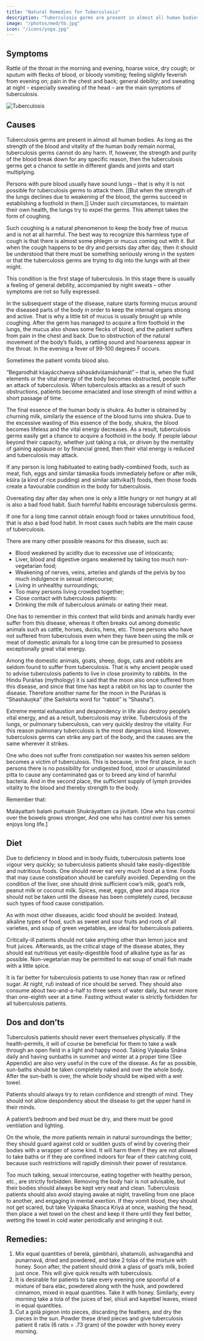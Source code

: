 ```yaml
---
title: "Natural Remedies for Tuberculosis"
description: "Tuberculosis germs are present in almost all human bodies. As long as the strength of the blood and vitality of the human body remain normal, tuberculosis germs cannot do any harm"
image: "/photos/med/tb.jpg"
icon: "/icons/yoga.jpg"
---
```





## Symptoms

Rattle of the throat in the morning and evening, hoarse voice, dry cough; or sputum with flecks of blood, or bloody vomiting; feeling slightly feverish from evening on; pain in the chest and back; general debility; and sweating at night – especially sweating of the head – are the main symptoms of tuberculosis.

![Tuberculosis](/photos/med/tb.jpg)


## Causes

Tuberculosis germs are present in almost all human bodies. As long as the strength of the blood and vitality of the human body remain normal, tuberculosis germs cannot do any harm. If, however, the strength and purity of the blood break down for any specific reason, then the tuberculosis germs get a chance to settle in different glands and joints and start multiplying.

Persons with pure blood usually have sound lungs – that is why it is not possible for tuberculosis germs to attack them. [[But when the strength of the lungs declines due to weakening of the blood, the germs succeed in establishing a foothold in them.]] Under such circumstances, to maintain their own health, the lungs try to expel the germs. This attempt takes the form of coughing.

Such coughing is a natural phenomenon to keep the body free of mucus and is not at all harmful. The best way to recognize this harmless type of cough is that there is almost some phlegm or mucus coming out with it. But when the cough happens to be dry and persists day after day, then it should be understood that there must be something seriously wrong in the system or that the tuberculosis germs are trying to dig into the lungs with all their might. 

This condition is the first stage of tuberculosis. In this stage there is usually a feeling of general debility, accompanied by night sweats – other symptoms are not so fully expressed.

In the subsequent stage of the disease, nature starts forming mucus around the diseased parts of the body in order to keep the internal organs strong and active. That is why a little bit of mucus is usually brought up while coughing. After the germ has managed to acquire a firm foothold in the lungs, the mucus also shows some flecks of blood, and the patient suffers from pain in the chest and back. Due to obstruction of the natural movement of the body’s fluids, a rattling sound and hoarseness appear in the throat. In the evening a fever of 99-100 degrees F occurs. 

Sometimes the patient vomits blood also.

“Begarodhát kśayácchaeva sáhasádviśamáshanát” – that is, when the fluid elements or the vital energy of the body becomes obstructed, people suffer an attack of tuberculosis. When tuberculosis attacks as a result of such obstructions, patients become emaciated and lose strength of mind within a short passage of time.

The final essence of the human body is shukra. As butter is obtained by churning milk, similarly the essence of the blood turns into shukra. Due to the excessive wasting of this essence of the body, shukra, the blood becomes lifeless and the vital energy decreases. As a result, tuberculosis germs easily get a chance to acquire a foothold in the body.
If people labour beyond their capacity, whether just taking a risk, or driven by the mentality of gaining applause or by financial greed, then their vital energy is reduced and tuberculosis may attack.

If any person is long habituated to eating badly-combined foods, such as meat, fish, eggs and similar támasika foods immediately before or after milk, kśiira (a kind of rice pudding) and similar sáttvika(1) foods, then those foods create a favourable condition in the body for tuberculosis.

Overeating day after day when one is only a little hungry or not hungry at all is also a bad food habit. Such harmful habits encourage tuberculosis germs.

If one for a long time cannot obtain enough food or takes unnutritious food, that is also a bad food habit. In most cases such habits are the main cause of tuberculosis.

There are many other possible reasons for this disease, such as:

- Blood weakened by acidity due to excessive use of intoxicants;
- Liver, blood and digestive organs weakened by taking too much non-vegetarian food;
- Weakening of nerves, veins, arteries and glands of the pelvis by too much indulgence in sexual intercourse;
- Living in unhealthy surroundings;
- Too many persons living crowded together;
- Close contact with tuberculosis patients:
- Drinking the milk of tuberculous animals or eating their meat.

One has to remember in this context that wild birds and animals hardly ever suffer from this disease, whereas it often breaks out among domestic animals such as cattle, horses, ducks, hens, etc. Those persons who have not suffered from tuberculosis even when they have been using the milk or meat of domestic animals for a long time can be presumed to possess exceptionally great vital energy.

Among the domestic animals, goats, sheep, dogs, cats and rabbits are seldom found to suffer from tuberculosis. That is why ancient people used to advise tuberculosis patients to live in close proximity to rabbits. In the Hindu Puráńas (mythology) it is said that the moon also once suffered from this disease, and since that time has kept a rabbit on his lap to counter the disease. Therefore another name for the moon in the Puráńas is “Shasháuṋka” (the Saḿskrta word for “rabbit” is “Shasha”).

Extreme mental exhaustion and despondency in life also destroy people’s vital energy, and as a result, tuberculosis may strike. Tuberculosis of the lungs, or pulmonary tuberculosis, can very quickly destroy the vitality. For this reason pulmonary tuberculosis is the most dangerous kind. However, tuberculosis germs can strike any part of the body, and the causes are the same wherever it strikes.

One who does not suffer from constipation nor wastes his semen seldom becomes a victim of tuberculosis. This is because, in the first place, in such persons there is no possibility for undigested food, stool or unassimilated pitta to cause any contaminated gas or to breed any kind of harmful bacteria. And in the second place, the sufficient supply of lymph provides vitality to the blood and thereby strength to the body.

Remember that:

Maláyattaḿ balaḿ puḿsáḿ
Shukráyattam ca jiivitaḿ.
[One who has control over the bowels grows stronger, And one who has control over his semen enjoys long life.]

<!-- Treatment:
Morning – Utkśepa Mudrá, Karmásana, Agnisára Mudrá, Matsyendrásana, Diirgha Prańáma, Yogamudrá, Bhújauṋgásana and Váyavii Mudrá or Váyavii Práńáyáma.
Evening – Sarváuṋgásana, Matsyamudrá, Naokásana, Utkat́a Paschimottánásana and Agnisára Mudrá. -->


## Diet

Due to deficiency in blood and in body fluids, tuberculosis patients lose vigour very quickly; so tuberculosis patients should take easily-digestible and nutritious foods. One should never eat very much food at a time. Foods that may cause constipation should be carefully avoided. Depending on the condition of the liver, one should drink sufficient cow’s milk, goat’s milk, peanut milk or coconut milk. Spices, meat, eggs, ghee and átapa rice should not be taken until the disease has been completely cured, because such types of food cause constipation.

As with most other diseases, acidic food should be avoided. Instead, alkaline types of food, such as sweet and sour fruits and roots of all varieties, and soup of green vegetables, are ideal for tuberculosis patients.

Critically-ill patients should not take anything other than lemon juice and fruit juices. Afterwards, as the critical stage of the disease abates, they should eat nutritious yet easily-digestible food of alkaline type as far as possible. Non-vegetarian may be permitted to eat soup of small fish made with a little spice. 

It is far better for tuberculosis patients to use honey than raw or refined sugar. At night, rut́i instead of rice should be served. They should also consume about two-and-a-half to three seers of water daily, but never more than one-eighth seer at a time. Fasting without water is strictly forbidden for all tuberculosis patients.


## Dos and don’ts

Tuberculosis patients should never exert themselves physically. If the health-permits, it will of course be beneficial for them to take a walk through an open field in a light and happy mood. Taking Vyápaka Snána daily and having sunbaths in summer and winter at a proper time (See Appendix) are also very useful in the cure of the disease. As far as possible, sun-baths should be taken completely naked and over the whole body. After the sun-bath is over, the whole body should be wiped with a wet towel.

Patients should always try to retain confidence and strength of mind. They should not allow despondency about the disease to get the upper hand in their minds.

A patient’s bedroom and bed must be dry, and there must be good ventilation and lighting.

On the whole, the more patients remain in natural surroundings the better; they should guard against cold or sudden gusts of wind by covering their bodies with a wrapper of some kind. It will harm them if they are not allowed to take baths or if they are confined indoors for fear of their catching cold, because such restrictions will rapidly diminish their power of resistance.

Too much talking, sexual intercourse, eating together with healthy person, etc., are strictly forbidden. Removing the body hair is not advisable, but their bodies should always be kept very neat and clean.
Tuberculosis patients should also avoid staying awake at night, travelling from one place to another, and engaging in mental exertion. If they vomit blood, they should not get scared, but take Vyápaka Shaoca Kriyá at once, washing the head, then place a wet towel on the chest and keep it there until they feel better, wetting the towel in cold water periodically and wringing it out.

## Remedies:

1. Mix equal quantities of berelá, gámbhárii, shatamúlii, ashvagandhá and punarnavá, dried and powdered, and take 2 tolas of the mixture with honey. Soon after, the patient should drink a glass of goat’s milk, boiled just once. This will give quick results with tuberculosis.
2. It is desirable for patients to take every evening one spoonful of a mixture of bara elác, powdered along with the husk, and powdered cinnamon, mixed in equal quantities. Take it with honey. Similarly, every morning take a tola of the juices of bel, shiuli and kayetbel leaves, mixed in equal quantities.
3. Cut a golá pigeon into pieces, discarding the feathers, and dry the pieces in the sun. Powder these dried pieces and give tuberculosis patient 6 ratis (6 ratis = .73 gram) of the powder with honey every morning.
